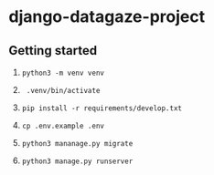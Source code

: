 # django-datagaze-project



## Getting started

1. ```python3 -m venv venv```

2. ``` .venv/bin/activate```

3. ```pip install -r requirements/develop.txt```

4. ```cp .env.example .env```

5. ```python3 mananage.py migrate```

6. ```python3 manage.py runserver```

